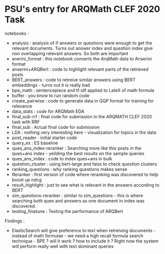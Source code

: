 # PSU's entry for ARQMath CLEF 2020 Task

notebooks -
- analysis : analysis of if answers or questions were enough to get the relevant documents. Turns out answer index and question index give non overlapping relevant answers. So both are important
- anerini_format : this notebook converts the ArqMath data to Anserini format
- anserini+ARQBert : code to highlight relevant parts of the retrieved posts
- BERT_answers : code to retreive similar answers using BERT embeddings - turns out it is really bad
- bpe_math : sentencepiece and tf-idf applied to LateX of math formula
- buffer : you know to run random code
- create_pairwise : code to generate data in QQP format for training for relevance
- data_stats : code for ARQMath EDA
- final_sub-rrf : final code for submission in the ARQMATH CLEF 2020 task with RRF
- final_sub : Actual final code for submission
- LDA : nothing very interesting here - visualization for topics in the data
- post_reader : initial starter code
- query_es : ES baseline
- ques_ans_index-reranker : Searching more like this posts in the ques+ans index - yeilding the best results on the sample queries
- ques_ans_index : code to index ques+ans in bulk
- question_cluster : using bert-large and faiss to check question clusters
- ranking_questions : why ranking questions makes sense
- Reranker : first version of code where reranking was discovered to help boost up ndcg
- result_highlight : just to see what is relevant in the answers according to BERT
- sim_questions-reranker : similar to sim_questions - this is where searching both ques and answers as one document in index was discovered.
- testing_finetune : Testing the performance of ARQBert


Findings :
- ElasticSearch will give preference to text when retreiving documents - instead of math formulae - we need a high recall formula search technique - BPE ? will it work ? how to include it ? Right now the system will perform really well with text dominant queries
